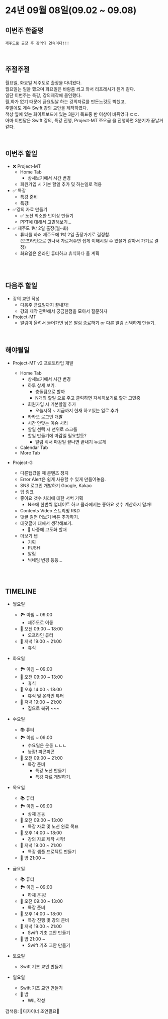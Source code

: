 # 24년 09월 08일(09.02 ~ 09.08)

## **이번주 한줄평**
```
제주도로 출장 후 강의의 연속이다!!!
```

<br/>

## 주절주절 
월요일, 화요일 제주도로 출장을 다녀왔다.    
월요일는 일을 했으며 화요일은 바람좀 쐬고 와서 리프레시가 된거 같다.   
일단 이번주는 특강, 강의제작에 올인했다.  
월,화가 없기 때문에 금요일날 하는 강의자료를 만든느것도 빡셌고,  
주말에도 계속 Swift 강의 교안을 제작하였다.  
책상 옆에 있는 화이트보드에 있는 3분기 목표중 반 이상이 바뀌었다 ㄷㄷ.   
아마 이번달은 Swift 강의, 특강 진행, Project-MT 쪼오금 을 진행하면 3분기가 끝날거 같다.  

<br/>

## 이번주 할일
- ❌ Project-MT
    - Home Tab 
        - 상세보기에서 시간 변경
    - 회원가입 시 기본 할일 추가 및 하는일로 적용
- ✅ 특강
    - 특강 준비
    - 특강!
- ✅강의 자료 만들기
    - ✅ 노션 최소한 반이상 만들기
    - PPT에 대해서 고민해보기... 
- ✅ 제주도 1박 2일 출장(월~화)
    - 튜터를 하러 제주도에 1박 2일 출장가기로 결정함.  
    (오프라인으로 만나서 가르쳐주면 쉽게 이해시킬 수 있을거 같아서 가기로 결정)
    - 화요일은 온라인 튜터하고 휴식하다 올 계획
    
<br/>



<br/>

## 다음주 할일
- 강의 교안 작성
    - 다음주 금요일까지 끝내자!
    - 강의 제작 관련해서 궁금한점을 모아서 질문하자
- Project-MT
    - 알림이 울려서 들어가면 남은 알림 종료하기 or
      다른 알림 선택하게 만들기.

<br/>

## 해야될일
- Project-MT v2 프로토타입 개발
    - Home Tab
        - 상세보기에서 시간 변경
        - 하루 상세 보기.
            - 충돌됨으로 할까
            - N개의 할일 으로 주고 클릭하면 자세히보기로 할까 고민중
        - 회원가입 시 기본할일 추가
            - 오늘시작 ~ 지금까지 현재 하고있는 일로 추가 
        - 카카오 로그인 개발
        - 시간 안맞는 이슈 처리
        - 할일 선택 시 맨위로 스크롤
        - 할일 만들기에 마감일 필요할듯?
            - 알림 줘서 마감일 끝나면 끝내기 누르게
    - Calendar Tab
    - More Tab


- Project-G
    - 다른탭갔을 때 콘텐츠 정지
    - Error Alert은 쉽게 사용할 수 있게 만들어놓음.
    - SNS 로그인 개발하기 Google, Kakao
    - 딥 링크 
    - 좋아요 갯수 처리에 대한 서버 기획
        - N초에 한번씩 업데이트 하고 클라에서는 좋아요 갯수 계산하지 말까!
    - Contents Video 스트리밍 R&D
    - 댓글 길면 더보기 버튼 추가하기.
    - 대댓글에 대해서 생각해보기.
        - 🫠 나중에 고도화 할때
    - 더보기 탭
        - 기획
        - PUSH
        - 알림
        - 닉네임 변경 등등...
<br/>
<br/>



## TIMELINE
- 월요일
    - 🏞️ 아침 ~ 09:00
        - 제주도로 이동
    - 🌅 오전 09:00 ~ 18:00
        - 오프라인 튜터
    - 🌇 저녁 19:00 ~ 21:00
        - 휴식
- 화요일
    - 🏞️ 아침 ~ 09:00
    - 🌅 오전 09:00 ~ 13:00 
        - 휴식
    - 🌄 오후 14:00 ~ 18:00
        - 휴식 및 온라인 튜터
    - 🌇 저녁 19:00 ~ 21:00
        - 집으로 복귀 ~~~ 
- 수요일
    - 📚 튜터
    - 🏞️ 아침 ~ 09:00
        - 수요일은 운동 ㄴㄴㄴ
        - 늦잠! 피곤피곤
    - 🌅 오전 09:00 ~ 21:00 
        - 특강 준비
            - 특강 노션 만들기
            - 특강 자료 개발하기.
- 목요일
    - 📚 튜터
    - 🏞️ 아침 ~ 09:00
        - 상체 운동
    - 🌅 오전 09:00 ~ 13:00 
        - 특강 자료 및 노션 완료 목표 
    - 🌄 오후 14:00 ~ 18:00
        - 강의 자료 제작 시작!
    - 🌇 저녁 19:00 ~ 21:00
        - 특강 샘플 프로젝트 만들기
    - 🌙 밤  21:00 ~ 

- 금요일
    - 📚 튜터
    - 🏞️ 아침 ~ 09:00
        - 하체 운동!
    - 🌅 오전 09:00 ~ 13:00 
        - 특강 준비
    - 🌄 오후 14:00 ~ 18:00
        - 특강 진행 및 강의 준비
    - 🌇 저녁 19:00 ~ 21:00
        - Swift 기초 교안 만들기
    - 🌙 밤  21:00 ~ 
        - Swift 기초 교안 만들기
- 토요일
    - Swift 기초 교안 만들기
- 일요일
    - Swift 기초 교안 만들기
    - 🌙 밤 
        - WIL 작성



검색용:
🎨디자이너 조언필요🎨